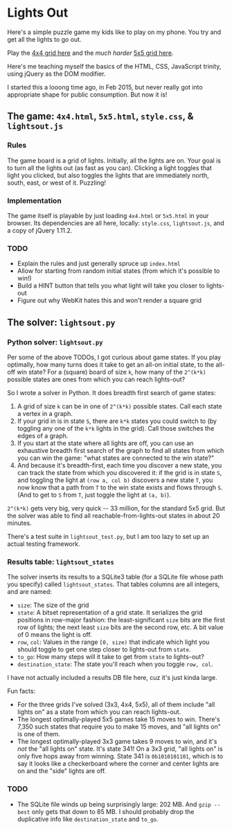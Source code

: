 # Lights Out

Here's a simple puzzle game my kids like to play on my phone. You try and get
all the lights to go out.

Play the [4x4 grid here](https://gawalt.com/lightsout/4x4.html) and the *much
harder* [5x5 grid here](https://gawalt.com/lightsout/5x5.html).

Here's me teaching myself the basics of the HTML, CSS, JavaScript
trinity, using jQuery as the DOM modifier.

I started this a looong time ago, in Feb 2015, but never really got
into appropriate shape for public consumption. But now it is!

## The game: `4x4.html`, `5x5.html`, `style.css`, & `lightsout.js`

### Rules

The game board is a grid of lights. Initially, all the lights are on. Your goal
is to turn all the lights out (as fast as you can). Clicking a light toggles
that light you clicked, but also toggles the lights that are immediately north,
south, east, or west of it. Puzzling!

### Implementation

The game itself is playable by just loading `4x4.html` or `5x5.html` in your
browser. Its dependencies are all here, locally: `style.css`, `lightsout.js`,
and a copy of jQuery 1.11.2.

### TODO

*  Explain the rules and just generally spruce up `index.html`
*  Allow for starting from random initial states (from which it's possible to
   win!)
*  Build a HINT button that tells you what light will take you closer to
   lights-out
*  Figure out why WebKit hates this and won't render a square grid


## The solver: `lightsout.py`

### Python solver: `lightsout.py`

Per some of the above TODOs, I got curious about game states. If you play
optimally, how many turns does it take to get an all-on initial state, to the
all-off win state? For a (square) board of size `k`, how many of the `2^(k*k)`
possible states are ones from which you can reach lights-out?

So I wrote a solver in Python. It does breadth first search of game states:

1.  A grid of size `k` can be in one of `2^(k*k)` possible states. Call each 
    state a vertex in a graph.
2.  If your grid in is in state `S`, there are `k*k` states you could switch to
    (by toggling any one of the `k*k` lights in the grid).  Call those switches
    the edges of a graph.
3.  If you start at the state where all lights are off, you can use an
    exhaustive breadth first search of the graph to find all states from which
    you can win the game: "what states are connected to the win state?"
4.  And because it's breadth-first, each time you discover a new state, you can
    track the state from which you discovered it: if the grid is in state `S`,
    and toggling the light at `(row a, col b)` discovers a new state `T`, you
    now know that a path from `T` to the win state exists and flows through `S`.
    (And to get to `S` from `T`, just toggle the light at `(a, b)`).

`2^(k*k)` gets very big, very quick -- 33 million, for the standard 5x5 grid.
But the solver was able to find all reachable-from-lights-out states in about
20 minutes.

There's a test suite in `lightsout_test.py`, but I am too lazy to set up an
actual testing framework. 

### Results table: `lightsout_states`

The solver inserts its results to a SQLite3 table (for a SQLite file whose path
you specify) called `lightsout_states`. That tables columns are all integers,
and are named:

*  `size`: The size of the grid
*  `state`: A bitset representation of a grid state. It serializes the grid
    positions in row-major fashion: the least-significant `size` bits are the
    first row of lights; the next least `size` bits are the second row, etc.
    A bit value of 0 means the light is off.
*   `row`, `col`: Values in the range `[0, size)` that indicate which light you
    should toggle to get one step closer to lights-out from `state`.
*   `to_go`: How many steps will it take to get from `state` to lights-out?
*   `destination_state`: The state you'll reach when you toggle `row, col`.

I have not actually included a results DB file here, cuz it's just kinda large.

Fun facts:

*   For the three grids I've solved (3x3, 4x4, 5x5), all of them include "all
    lights on" as a state from which you can reach lights-out.
*   The longest optimally-played 5x5 games take 15 moves to win. There's 7,350
    such states that require you to make 15 moves, and "all lights on" is one of
    them.
*   The longest optimally-played 3x3 game takes 9 moves to win, and it's *not*
    the "all lights on" state. It's state 341! On a 3x3 grid, "all lights on"
    is only five hops away from winning. State 341 is `0b1010101101`, which is
    to say it looks like a checkerboard where the corner and center lights are
    on and the "side" lights are off.

### TODO

*  The SQLite file winds up being surprisingly large: 202 MB. And `gzip --best`
   only gets that down to 85 MB. I should probably drop the duplicative info
   like `destination_state` and `to_go`.